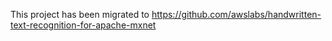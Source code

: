 This project has been migrated to https://github.com/awslabs/handwritten-text-recognition-for-apache-mxnet
